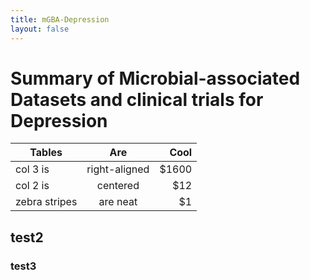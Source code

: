 ```yaml
---
title: mGBA-Depression
layout: false
---
```


# Summary of Microbial-associated Datasets and clinical trials for Depression

| Tables        |      Are      |  Cool |
| ------------- | :-----------: | ----: |
| col 3 is      | right-aligned | $1600 |
| col 2 is      |   centered    |   $12 |
| zebra stripes |   are neat    |    $1 |

## test2


### test3

